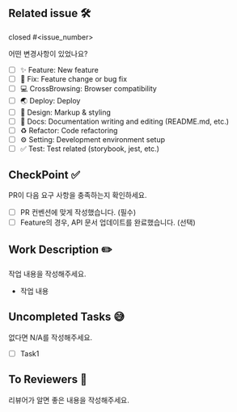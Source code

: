 ## Related issue 🛠
[//]: # (해당하는 이슈 번호 달아주기)
closed #<issue_number>

어떤 변경사항이 있었나요?
- [ ] ✨ Feature: New feature
- [ ] 🔨 Fix: Feature change or bug fix
- [ ] 💻 CrossBrowsing: Browser compatibility
- [ ] 🌏 Deploy: Deploy
- [ ] 🎨 Design: Markup & styling
- [ ] 📃 Docs: Documentation writing and editing (README.md, etc.)
- [ ] ♻️ Refactor: Code refactoring
- [ ] ⚙️ Setting: Development environment setup
- [ ] ✅ Test: Test related (storybook, jest, etc.)

## CheckPoint ✅
[//]: # (PR 요구사항 확인)
PR이 다음 요구 사항을 충족하는지 확인하세요.

- [ ] PR 컨벤션에 맞게 작성했습니다. (필수)
- [ ] Feature의 경우, API 문서 업데이트를 완료했습니다. (선택)

## Work Description ✏️
[//]: # (작업 내용 간단 소개)
작업 내용을 작성해주세요.
- 작업 내용

## Uncompleted Tasks 😅
[//]: # (없다면 N/A)
없다면 N/A를 작성해주세요.
- [ ] Task1

## To Reviewers 📢
[//]: # (reviewer가 알면 좋은 내용들)
리뷰어가 알면 좋은 내용을 작성해주세요.
